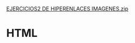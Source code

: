 [EJERCICIOS2 DE HIPERENLACES IMAGENES.zip](https://github.com/Gineth229/HTML/files/10866561/EJERCICIOS2.DE.HIPERENLACES.IMAGENES.zip)
# HTML

